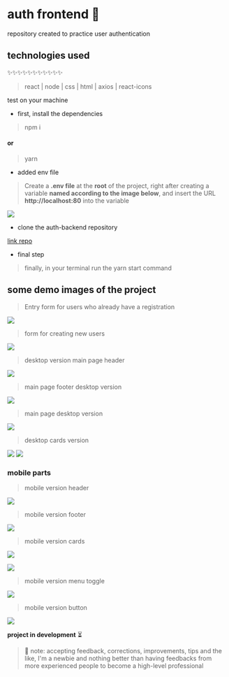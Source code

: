# auth frontend 🔐

repository created to practice user authentication


## technologies used 

✨✨✨✨✨✨✨✨✨✨✨
> react | node | css | html | axios | react-icons



test on your machine

* first, install the dependencies
> npm i  
#### or 
> yarn

* added env file
> Create a __.env file__ at the __root__ of the project, right after creating a variable __named according to the image below__, and insert the URL __http://localhost:80__ into the variable

![](./src//assets/env.png)

* clone the auth-backend repository

[link repo](https://github.com/marcosDmc/auth-backend.git)

* final step
> finally, in your terminal run the yarn start command

## some demo images of the project

> Entry form for users who already have a registration

![](./src//assets/signin.png)

> form for creating new users

![](./src/assets/signup.png)

> desktop version main page header

![](./src/assets/desktop-header-active.png)

> main page footer desktop version

![](./src/assets/desktop-footer.png)

> main page desktop version

![](./src/assets/desktop-header.png)

> desktop cards version

![](./src/assets/desktop-cards.png)
![](./src/assets/desktop-cards2.png)

### mobile parts

> mobile version header

![](./src/assets/mobile-header.png)



> mobile version footer

![](./src/assets/mobile-footer.png)

> mobile version cards

![](./src/assets/mobile-cards.png)

![](./src/assets/mobile-cards2.png)

> mobile version menu toggle

![](./src/assets/mobile-toggle.png)

> mobile version button

![](./src/assets/mobile-btn.png)


__project in development__ ⏳
 
> 🚨 note: accepting feedback, corrections, improvements, tips and the like, I'm a newbie and nothing better than having feedbacks from more experienced people to become a high-level professional


